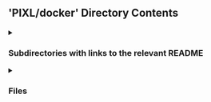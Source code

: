 ## 'PIXL/docker' Directory Contents

<details>
<summary>
<h3> Subdirectories with links to the relevant README </h3> 

</summary>

[export-api](./export-api/README.md)

[hasher-api](./hasher-api/README.md)

[imaging-api](./imaging-api/README.md)

[orthanc-anon](./orthanc-anon/README.md)

[orthanc-raw](./orthanc-raw/README.md)

[postgres](./postgres/README.md)

</details>

<details>
<summary>
<h3> Files </h3> 

</summary>

| **Configuration** | **User docs** | **Housekeeping** |
| :--- | :--- | :--- |
| common.env | README.md | .dockerignore |

</details>


